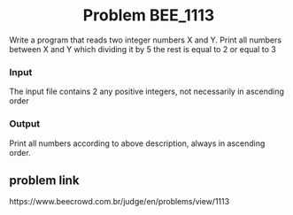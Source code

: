 <h1 align="center" id="title">Problem BEE_1113</h1>

<p id="description">Write a program that reads two integer numbers X and Y. Print all numbers between X and Y which dividing it by 5 the rest is equal to 2 or equal to 3

<h3>Input</h3>
The input file contains 2 any positive integers, not necessarily in ascending order</p>

<h3>Output</h3>
Print all numbers according to above description, always in ascending order.


<h2> problem  link </h2>

<p>https://www.beecrowd.com.br/judge/en/problems/view/1113</p>
